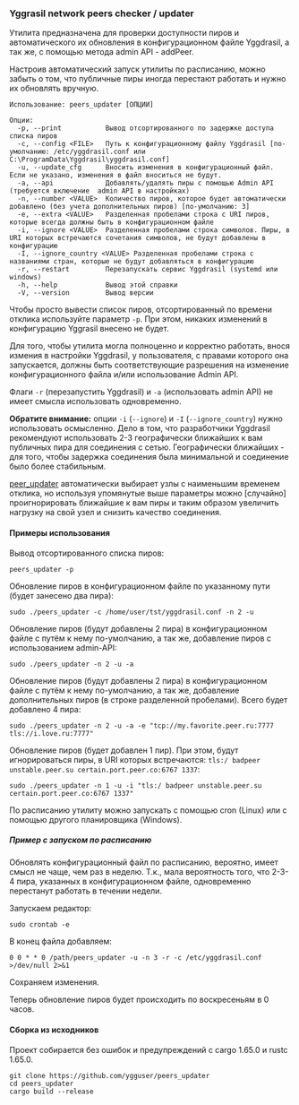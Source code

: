 ### Yggrasil network peers checker / updater

Утилита предназначена для проверки доступности пиров и автоматического их обновления в конфигурационном файле Yggdrasil, а так же, с помощью метода admin API - addPeer.

Настроив автоматический запуск утилиты по расписанию, можно забыть о том, что публичные пиры иногда перестают работать и нужно их обновлять вручную.

```
Использование: peers_updater [ОПЦИИ]

Опции:
  -p, --print           Вывод отсортированного по задержке доступа списка пиров
  -c, --config <FILE>   Путь к конфигурационному файлу Yggdrasil [по-умолчанию: /etc/yggdrasil.conf или C:\ProgramData\Yggdrasil\yggdrasil.conf]
  -u, --update_cfg      Вносить изменения в конфигурационный файл. Если не указано, изменения в файл вноситься не будут.
  -a, --api             Добавлять/удалять пиры с помощью Admin API (требуется включение  admin API в настройках)
  -n, --number <VALUE>  Количество пиров, которое будет автоматически добавлено (без учета дополнительных пиров) [по-умолчанию: 3]
  -e, --extra <VALUE>   Разделенная пробелами строка с URI пиров, которые всегда должны быть в конфигурационном файле
  -i, --ignore <VALUE>  Разделенная пробелами строка символов. Пиры, в URI которых встречаются сочетания символов, не будут добавлены в конфигурацию
  -I, --ignore_country <VALUE> Разделенная пробелами строка с названиями стран, которые не будут добавляться в конфигурацию
  -r, --restart         Перезапускать сервис Yggdrasil (systemd или windows)
  -h, --help            Вывод этой справки
  -V, --version         Вывод версии
```

Чтобы просто вывести список пиров, отсортированный по времени отклика используйте параметр `-p`. При этом, никаких изменений в конфигурацию Yggrasil внесено не будет. 

Для того, чтобы утилита могла полноценно и корректно работать, внося измения в настройки Yggdrasil, у пользователя, с правами которого она запускается, должны быть соответствующие разрешения на изменение конфигурационного файла и/или использование Admin API.

Флаги `-r` (перезапустить Yggdrasil) и `-a` (использовать admin API) не имеет смысла использовать одновременно.

**Обратите внимание:** опции `-i` (`--ignore`) и `-I` (`--ignore_country`) нужно использовать осмысленно. Дело в том, что разработчики Yggdrasil рекомендуют использовать 2-3 географически ближайших к вам публичных пира для соединения с сетью. Географически ближайших - для того, чтобы задержка соединения была минимальной и соединение было более стабильным.

[peer_updater](https://github.com/ygguser/peers_updater) автоматически выбирает узлы с наименьшим временем отклика, но используя упомянутые выше параметры можно [случайно] проигнорировать ближайшие к вам пиры и таким образом увеличить нагрузку на свой узел и снизить качество соединения.

#### Примеры использования

Вывод отсортированного списка пиров:

```
peers_updater -p
```

Обновление пиров в конфигурационном файле по указанному пути (будет занесено два пира):

```
sudo ./peers_updater -c /home/user/tst/yggdrasil.conf -n 2 -u
```

Обновление пиров (будут добавлены 2 пира) в конфигурационном файле с путём к нему по-умолчанию, а так же, добавление пиров с использованием admin-API:

```
sudo ./peers_updater -n 2 -u -a
```

Обновление пиров (будут добавлены 2 пира) в конфигурационном файле с путём к нему по-умолчанию, а так же, добавление дополнительных пиров (в строке разделенной пробелами). Всего будет добавлено 4 пира:

```
sudo ./peers_updater -n 2 -u -a -e "tcp://my.favorite.peer.ru:7777 tls://i.love.ru:7777"
```

Обновление пиров (будет добавлен 1 пир). При этом, будут игнорироваться пиры, в URI которых встречаются: `tls:/ badpeer unstable.peer.su certain.port.peer.co:6767 1337`:

```
sudo ./peers_updater -n 1 -u -i "tls:/ badpeer unstable.peer.su certain.port.peer.co:6767 1337"
```

По расписанию утилиту можно запускать с помощью cron (Linux) или с помощью другого планировщика (Windows). 

##### Пример с запуском по расписанию
Обновлять конфигурационный файл по расписанию, вероятно, имеет смысл не чаще, чем раз в неделю. Т.к., мала вероятность того, что 2-3-4 пира, указанных в конфигурационном файле, одновременно перестанут работать в течении недели.

Запускаем редактор:
```
sudo crontab -e
```

В конец файла добавляем:
```
0 0 * * 0 /path/peers_updater -u -n 3 -r -c /etc/yggdrasil.conf >/dev/null 2>&1
```
Сохраняем изменения.

Теперь обновление пиров будет происходить по воскресеньям в 0 часов.

#### Сборка из исходников

Проект собирается без ошибок и предупреждений с cargo 1.65.0 и rustc 1.65.0.
```
git clone https://github.com/ygguser/peers_updater
cd peers_updater
cargo build --release
```
